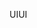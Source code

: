 <span data-ttu-id="251bf-101">UI</span><span class="sxs-lookup"><span data-stu-id="251bf-101">UI</span></span>